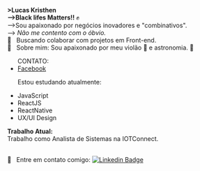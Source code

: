 <strong>>Lucas Kristhen</strong> <br>
<strong> -->Black lifes Matters!! </strong>✊
<br>
-->Sou apaixonado por negócios inovadores e "combinativos".<br>
--> <em>Não me contento com o óbvio.</em>
<br/> :purple_heart: &nbsp; Buscando colaborar com projetos em Front-end. 
<br/> 💬  &nbsp; Sobre mim: Sou apaixonado por meu violão 🎸 e astronomia. 🌌 
<ul> CONTATO: <br>
    <li> <a href="https://www.facebook.com/lucaskristhenferreiramuniz">Facebook </a> </li>
   
  
  Estou estudando atualmente:
   <li>JavaScript</li>
   <li>ReactJS</li>
   <li>ReactNative</li>
   <li>UX/UI Design</li>
</ul>
   <strong>Trabalho Atual:</strong> <br>
Trabalho como Analista de Sistemas na IOTConnect.
  
<br/> :email: &nbsp; Entre em contato comigo: [![Linkedin Badge](https://media-exp1.licdn.com/dms/image/C4E03AQH2_Lp_RkkDmw/profile-displayphoto-shrink_200_200/0?e=1602115200&v=beta&t=deaVDsi42BFkhvTF197rlYmMTRGyKtgEHuObjGNaK8g)](https://www.linkedin.com/in/lucas-kristhen-00953990/) 
